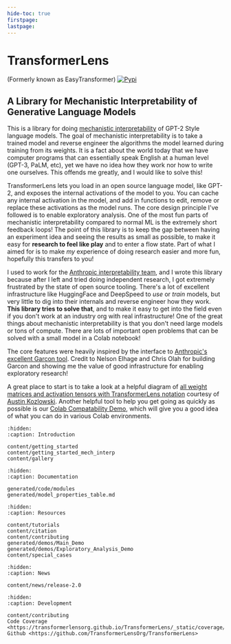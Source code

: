 ```yaml
---
hide-toc: true
firstpage:
lastpage:
---
```


# TransformerLens

(Formerly known as EasyTransformer) [![Pypi](https://img.shields.io/pypi/v/transformer-lens)](https://pypi.org/project/transformer-lens/)

## A Library for Mechanistic Interpretability of Generative Language Models

This is a library for doing [mechanistic interpretability](https://distill.pub/2020/circuits/zoom-in/) of GPT-2 Style language models. The goal of mechanistic interpretability is to take a trained model and reverse engineer the algorithms the model learned during training from its weights. It is a fact about the world today that we have computer programs that can essentially speak English at a human level (GPT-3, PaLM, etc), yet we have no idea how they work nor how to write one ourselves. This offends me greatly, and I would like to solve this! 

TransformerLens lets you load in an open source language model, like GPT-2, and exposes the internal activations of the model to you. You can cache any internal activation in the model, and add in functions to edit, remove or replace these activations as the model runs. The core design principle I've followed is to enable exploratory analysis. One of the most fun parts of mechanistic interpretability compared to normal ML is the extremely short feedback loops! The point of this library is to keep the gap between having an experiment idea and seeing the results as small as possible, to make it easy for **research to feel like play** and to enter a flow state. Part of what I aimed for is to make *my* experience of doing research easier and more fun, hopefully this transfers to you!

I used to work for the [Anthropic interpretability team](https://transformer-circuits.pub/), and I wrote this library because after I left and tried doing independent research, I got extremely frustrated by the state of open source tooling. There's a lot of excellent infrastructure like HuggingFace and DeepSpeed to *use* or *train* models, but very little to dig into their internals and reverse engineer how they work. **This library tries to solve that**, and to make it easy to get into the field even if you don't work at an industry org with real infrastructure! One of the great things about mechanistic interpretability is that you don't need large models or tons of compute. There are lots of important open problems that can be solved with a small model in a Colab notebook! 

The core features were heavily inspired by the interface to [Anthropic's excellent Garcon tool](https://transformer-circuits.pub/2021/garcon/index.html). Credit to Nelson Elhage and Chris Olah for building Garcon and showing me the value of good infrastructure for enabling exploratory research!

A great place to start is to take a look at a helpful diagram of [all weight matrices and activation tensors with TransformerLens notation](_static/TransformerLens_Diagram.svg) courtesy of [Austin Kozlowski](https://github.com/akozlo). Another helpful tool to help you get going as quickly as possible is our [Colab Compatability Demo](https://github.com/TransformerLensOrg/TransformerLens/tree/main/demos/Colab_Compatibility.ipynb), which will give you a good idea of what you can do in various Colab environments.

```{toctree}
:hidden:
:caption: Introduction

content/getting_started
content/getting_started_mech_interp
content/gallery
```

```{toctree}
:hidden:
:caption: Documentation

generated/code/modules
generated/model_properties_table.md
```

```{toctree}
:hidden:
:caption: Resources

content/tutorials
content/citation
content/contributing
generated/demos/Main_Demo
generated/demos/Exploratory_Analysis_Demo
content/special_cases
```

```{toctree}
:hidden:
:caption: News

content/news/release-2.0
```

```{toctree}
:hidden:
:caption: Development

content/contributing
Code Coverage <https://transformerlensorg.github.io/TransformerLens/_static/coverage/>
Github <https://github.com/TransformerLensOrg/TransformerLens>
```

